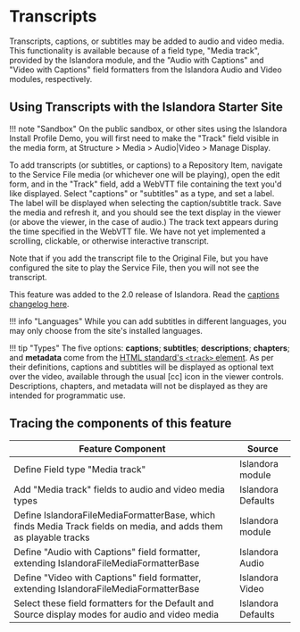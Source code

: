 # Transcripts

Transcripts, captions, or subtitles may be added to audio and video media.
This functionality is available because of a field type, "Media track", 
provided by the Islandora module, and the "Audio with Captions" and "Video 
with Captions" field formatters from the Islandora Audio and Video modules, 
respectively. 

## Using Transcripts with the Islandora Starter Site

!!! note "Sandbox"
    On the public sandbox, or other sites using the Islandora Install Profile Demo,
    you will first need to make the "Track" field visible in the media form, at
    Structure > Media > Audio|Video > Manage Display.

To add transcripts (or subtitles, or captions) to a Repository Item,
navigate to the Service File media (or whichever one
will be playing), open the edit form, and in the "Track" field, add a WebVTT file 
containing the text you'd like displayed. Select "captions" or "subtitles" 
as a type, and set a label. The label will be displayed when selecting the 
caption/subtitle track. Save the media and refresh it, and you should see the text
display in the viewer (or above the viewer, in the case of audio.) The track text 
appears during the time specified in the WebVTT file. We have not yet implemented
a scrolling, clickable, or otherwise interactive transcript. 

Note that if you add the transcript file to the Original File, but you have configured
the site to play the Service File, then you will not see the transcript.

This feature was added to the 2.0 release of Islandora. Read the [captions changelog here](https://github.com/Islandora/documentation/blob/main/docs/release_notes/8.x-2.0.md#adding-captions).

!!! info "Languages"
    While you can add subtitles in different languages, you may only choose from
    the site's installed languages.

!!! tip "Types"
    The five options: **captions**; **subtitles**; **descriptions**; **chapters**; and **metadata** come from
    the [HTML standard's `<track>` element](https://html.spec.whatwg.org/multipage/media.html#the-track-element). 
    As per their definitions, captions and subtitles will be displayed as optional text over the video,
    available through the usual [cc] icon in the viewer controls. Descriptions, chapters, and metadata
    will not be displayed as they are intended for programmatic use.


## Tracing the components of this feature

| Feature Component | Source |
|---|---|
| Define Field type "Media track" | Islandora module |
| Add "Media track" fields to audio and video media types | Islandora Defaults |
| Define IslandoraFileMediaFormatterBase, which finds Media Track fields on media, and adds them as playable tracks | Islandora module | 
| Define "Audio with Captions" field formatter, extending IslandoraFileMediaFormatterBase | Islandora Audio |
| Define "Video with Captions" field formatter, extending IslandoraFileMediaFormatterBase | Islandora Video |
| Select these field formatters for the Default and Source display modes for audio and video media | Islandora Defaults |

